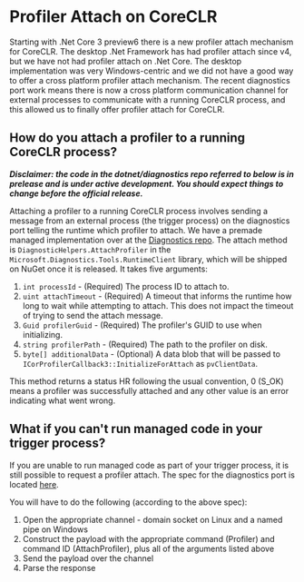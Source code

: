 
# Profiler Attach on CoreCLR

Starting with .Net Core 3 preview6 there is a new profiler attach mechanism for CoreCLR. The desktop .Net Framework has had profiler attach since v4, but we have not had profiler attach on .Net Core. The desktop implementation was very Windows-centric and we did not have a good way to offer a cross platform profiler attach mechanism. The recent diagnostics port work means there is now a cross platform communication channel for external processes to communicate with a running CoreCLR process, and this allowed us to finally offer profiler attach for CoreCLR.

## How do you attach a profiler to a running CoreCLR process?

***Disclaimer: the code in the dotnet/diagnostics repo referred to below is in prelease and is under active development. You should expect things to change before the official release.***

Attaching a profiler to a running CoreCLR process involves sending a message from an external process (the trigger process) on the diagnostics port telling the runtime which profiler to attach. We have a premade managed implementation over at the [Diagnostics repo](https://github.com/dotnet/diagnostics). The attach method is `DiagnosticHelpers.AttachProfiler` in the `Microsoft.Diagnostics.Tools.RuntimeClient` library, which will be shipped on NuGet once it is released. It takes five arguments:

1) `int processId`          - (Required) The process ID to attach to.
2) `uint attachTimeout`     - (Required) A timeout that informs the runtime how long to wait while attempting to attach. This does not impact the timeout of trying to send the attach message.
3) `Guid profilerGuid`      - (Required) The profiler's GUID to use when initializing.
4) `string profilerPath`    - (Required) The path to the profiler on disk.
5) `byte[] additionalData`  - (Optional) A data blob that will be passed to `ICorProfilerCallback3::InitializeForAttach` as `pvClientData`.

This method returns a status HR following the usual convention, 0 (S_OK) means a profiler was successfully attached and any other value is an error indicating what went wrong.

## What if you can't run managed code in your trigger process?

If you are unable to run managed code as part of your trigger process, it is still possible to request a profiler attach. The spec for the diagnostics port is located [here](https://github.com/dotnet/diagnostics/blob/main/documentation/design-docs/ipc-protocol.md).

You will have to do the following (according to the above spec):
1) Open the appropriate channel - domain socket on Linux and a named pipe on Windows
2) Construct the payload with the appropriate command (Profiler) and command ID (AttachProfiler), plus all of the arguments listed above
3) Send the payload over the channel
4) Parse the response
